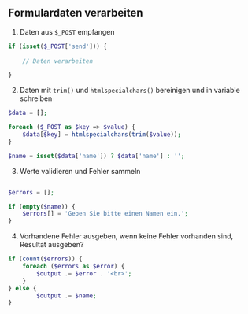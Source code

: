 ## Formulardaten verarbeiten

1. Daten aus `$_POST` empfangen
```php
if (isset($_POST['send'])) {
    
    // Daten verarbeiten

}

```
2. Daten mit `trim()` und `htmlspecialchars()` bereinigen und in variable schreiben

```php
$data = [];

foreach ($_POST as $key => $value) {
    $data[$key] = htmlspecialchars(trim($value));
}

$name = isset($data['name']) ? $data['name'] : '';

```
3. Werte validieren und Fehler sammeln

```php

$errors = [];

if (empty($name)) {
    $errors[] = 'Geben Sie bitte einen Namen ein.';
}

```
4. Vorhandene Fehler ausgeben, wenn keine Fehler vorhanden sind, Resultat ausgeben?
```php
if (count($errors)) {
    foreach ($errors as $error) {
        $output .= $error . '<br>';
    }
} else {
        $output .= $name;
}
```
<!--stackedit_data:
eyJoaXN0b3J5IjpbMjAzNjM2NDA1MF19
-->